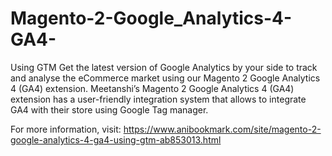 # Magento-2-Google_Analytics-4-GA4-
Using GTM Get the latest version of Google Analytics by your side to track and analyse the eCommerce market using our Magento 2 Google Analytics 4 (GA4) extension. Meetanshi’s Magento 2 Google Analytics 4 (GA4) extension has a user-friendly integration system that allows to integrate GA4 with their store using Google Tag manager.   

For more information, visit: https://www.anibookmark.com/site/magento-2-google-analytics-4-ga4-using-gtm-ab853013.html
